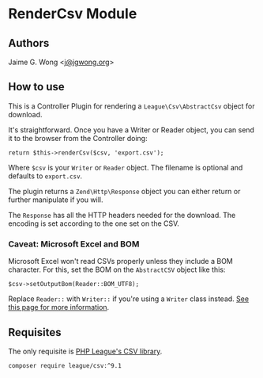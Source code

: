 # RenderCsv Module

## Authors
Jaime G. Wong \<j@jgwong.org>


## How to use
This is a Controller Plugin for rendering a `League\Csv\AbstractCsv` object for download.

It's straightforward. Once you have a Writer or Reader object, you can send it to the browser from the Controller doing:

    return $this->renderCsv($csv, 'export.csv');

Where `$csv` is your `Writer` or `Reader` object. The filename is optional and defaults to `export.csv`.

The plugin returns a `Zend\Http\Response` object you can either return or further manipulate if you will.

The `Response` has all the HTTP headers needed for the download. The encoding is set according to the one set on the CSV.


### Caveat: Microsoft Excel and BOM
Microsoft Excel won't read CSVs properly unless they include a BOM character. For this, set the BOM on the `AbstractCSV` object like this:

    $csv->setOutputBom(Reader::BOM_UTF8);

Replace `Reader::` with `Writer::` if you're using a `Writer` class instead. [See this page for more information](http://csv.thephpleague.com/8.0/bom/).


## Requisites
The only requisite is [PHP League's CSV library](http://csv.thephpleague.com/).

    composer require league/csv:^9.1
